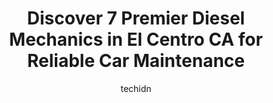 ---
layout: ampstory
image: https://images.unsplash.com/photo-1507136566006-cfc505b114fc?ixlib=rb-4.0.3&ixid=MnwxMjA3fDB8MHxwaG90by1wYWdlfHx8fGVufDB8fHx8&auto=format&fit=crop&w=640&h=853&q=80
author: techidn
featured: false
description: For top-quality automotive repairs and maintenance, visit the 7 best Diesel Mechanic in El Centro CA, USA. Their reputation for excellence and their dedication to customer satisfaction make 
title: Discover 7 Premier Diesel Mechanics in El Centro CA for Reliable Car Maintenance
cover:
   title: Discover 7 Premier Diesel Mechanics in El Centro CA for Reliable Car Maintenance
   subtitle: Rickpate
   background: https://images.unsplash.com/photo-1507136566006-cfc505b114fc?ixlib=rb-4.0.3&ixid=MnwxMjA3fDB8MHxwaG90by1wYWdlfHx8fGVufDB8fHx8&auto=format&fit=crop&w=640&h=853&q=80

pages: 
 - layout: thirds
   top: <h1>#1 Ricks Group Diesel , INC.</h1>
   bottom: "<p>Recently on our summer vacation trip we had the power steering go out in our 97 American Dream coach coming down the big hill east of San Diego.  After searching Google a</p>"
   background: https://www.knot35.com/toplist/wp-content/uploads/2023/06/best-diesel-mechanic-1-in-el-centro-ca-1685840352.jpeg
   backgroundblur: true
 - layout: thirds
   top: <h1>#2 Sonora Diesel Road Services</h1>
   bottom: "<p>272 Cedar Ave, El Centro, CA 92243, United States</p>"
   background: https://www.knot35.com/toplist/wp-content/uploads/2023/06/best-diesel-mechanic-2-in-el-centro-ca-1685840353.jpeg
   cta:
      link: https://www.knot35.com/toplist/discover-7-premier-diesel-mechanics-in-el-centro-ca-for-reliable-car-maintenance/
      text: Discover 7 Premier Diesel Mechanics in El Centro CA for Reliable Car Maintenance
 - layout: thirds
   top: <h1>#3 M&M AUTO Repair</h1>
   bottom: "<p>331 W Commercial Ave, El Centro, CA 92243, United States</p>"
   background: https://www.knot35.com/toplist/wp-content/uploads/2023/06/best-diesel-mechanic-3-in-el-centro-ca-1685840355.jpeg
   cta:
      link: https://www.knot35.com/toplist/discover-7-premier-diesel-mechanics-in-el-centro-ca-for-reliable-car-maintenance/
      text: Discover 7 Premier Diesel Mechanics in El Centro CA for Reliable Car Maintenance
 - layout: thirds
   top: <h1>#4 J & P alignment truck Service</h1>
   bottom: "<p>237 E Main St, El Centro, CA 92243, United States</p>"
   background: https://images.unsplash.com/photo-1614648718611-0635f29016cb?ixlib=rb-4.0.3&ixid=MnwxMjA3fDB8MHxwaG90by1wYWdlfHx8fGVufDB8fHx8&auto=format&fit=crop&w=640&h=853&q=80
   cta:
      link: https://www.knot35.com/toplist/discover-7-premier-diesel-mechanics-in-el-centro-ca-for-reliable-car-maintenance/
      text: Discover 7 Premier Diesel Mechanics in El Centro CA for Reliable Car Maintenance
 - layout: thirds
   top: <h1>#5 Parras Diesel Service</h1>
   bottom: "<p>1210 2nd St, El Centro, CA 92243, United States</p>"
   background: https://images.unsplash.com/photo-1509114397022-ed747cca3f65?ixlib=rb-4.0.3&ixid=MnwxMjA3fDB8MHxwaG90by1wYWdlfHx8fGVufDB8fHx8&auto=format&fit=crop&w=640&h=853&q=80
   cta:
      link: https://www.knot35.com/toplist/discover-7-premier-diesel-mechanics-in-el-centro-ca-for-reliable-car-maintenance/
      text: Discover 7 Premier Diesel Mechanics in El Centro CA for Reliable Car Maintenance
 - layout: thirds
   top: <h1>#6 AUTO SERVICE JUNIORS</h1>
   bottom: "<p>271 E Main St, El Centro, CA 92243, United States</p>"
   background: https://images.unsplash.com/photo-1599422314077-f4dfdaa4cd09?ixlib=rb-4.0.3&ixid=MnwxMjA3fDB8MHxwaG90by1wYWdlfHx8fGVufDB8fHx8&auto=format&fit=crop&w=640&h=853&q=80
   cta:
      link: https://www.knot35.com/toplist/discover-7-premier-diesel-mechanics-in-el-centro-ca-for-reliable-car-maintenance/
      text: Discover 7 Premier Diesel Mechanics in El Centro CA for Reliable Car Maintenance
 - layout: thirds
   top: <h1>#7 Mias Mobile Truck Repair and Towing</h1>
   bottom: "<p>385 E Commercial Ave, El Centro, CA 92243, United States</p>"
   background: https://images.unsplash.com/photo-1536745287225-21d689278fd1?ixlib=rb-4.0.3&ixid=MnwxMjA3fDB8MHxwaG90by1wYWdlfHx8fGVufDB8fHx8&auto=format&fit=crop&w=640&h=853&q=80
   cta:
      link: https://www.knot35.com/toplist/discover-7-premier-diesel-mechanics-in-el-centro-ca-for-reliable-car-maintenance/
      text: Discover 7 Premier Diesel Mechanics in El Centro CA for Reliable Car Maintenance
 - layout: thirds
   middle: Continue reading...
   background: https://images.unsplash.com/photo-1547366785-564103df7e13?ixlib=rb-4.0.3&ixid=MnwxMjA3fDB8MHxwaG90by1wYWdlfHx8fGVufDB8fHx8&auto=format&fit=crop&w=640&h=853&q=80
   cta:
      link: https://www.knot35.com/toplist/discover-7-premier-diesel-mechanics-in-el-centro-ca-for-reliable-car-maintenance/
      text: Discover 7 Premier Diesel Mechanics in El Centro CA for Reliable Car Maintenance
      
---